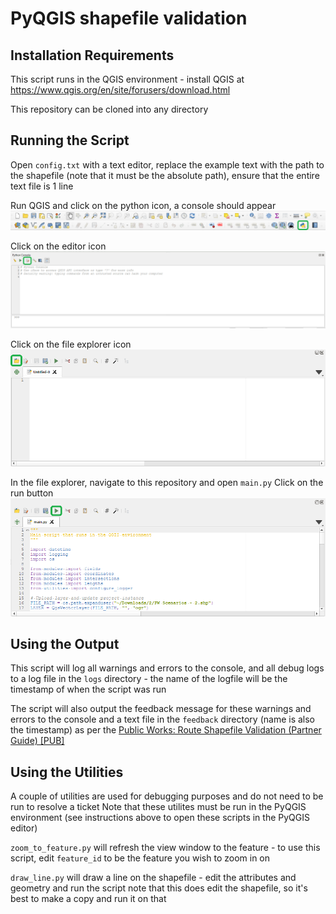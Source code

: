 # PyQGIS shapefile validation

## Installation Requirements

This script runs in the QGIS environment - install QGIS at https://www.qgis.org/en/site/forusers/download.html

This repository can be cloned into any directory

## Running the Script

Open `config.txt` with a text editor, replace the example text with the path to the shapefile (note that it must be the absolute path), ensure that the entire text file is 1 line

Run QGIS and click on the python icon, a console should appear
![python icon](images/python_icon.png)

Click on the editor icon
![editor icon](images/editor_icon.png)

Click on the file explorer icon
![file explorer icon](images/file_explorer_icon.png)

In the file explorer, navigate to this repository and open `main.py`
Click on the run button
![run icon](images/run_icon.png)

## Using the Output

This script will log all warnings and errors to the console, and all debug logs to a log file in the `logs` directory - the name of the logfile will be the timestamp of when the script was run

The script will also output the feedback message for these warnings and errors to the console and a text file in the `feedback` directory (name is also the timestamp) as per the [Public Works: Route Shapefile Validation (Partner Guide) \[PUB\]
](https://docs.google.com/document/d/1PRAwFHVcfzmP5Um6crQzm4FY151ZIkIZxw5yzwEOYb4/edit#heading=h.9qa6yfvbd55k)

## Using the Utilities

A couple of utilities are used for debugging purposes and do not need to be run to resolve a ticket
Note that these utilites must be run in the PyQGIS environment (see instructions above to open these scripts in the PyQGIS editor)

`zoom_to_feature.py` will refresh the view window to the feature - to use this script, edit `feature_id` to be the feature you wish to zoom in on

`draw_line.py` will draw a line on the shapefile - edit the attributes and geometry and run the script
note that this does edit the shapefile, so it's best to make a copy and run it on that
